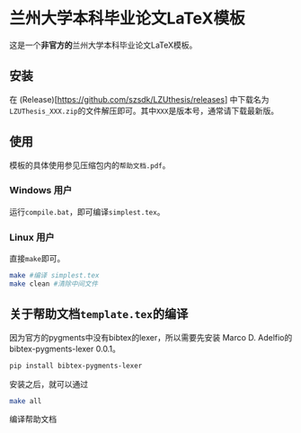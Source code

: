 # 兰州大学本科毕业论文LaTeX模板

这是一个**非官方的**兰州大学本科毕业论文LaTeX模板。

## 安装

在 (Release)[https://github.com/szsdk/LZUthesis/releases] 中下载名为
`LZUThesis_XXX.zip`的文件解压即可。其中`XXX`是版本号，通常请下载最新版。

## 使用

模板的具体使用参见压缩包内的`帮助文档.pdf`。

### Windows 用户
运行`compile.bat`，即可编译`simplest.tex`。

### Linux 用户
直接`make`即可。
```bash
make #编译 simplest.tex
make clean #清除中间文件
```



## 关于帮助文档`template.tex`的编译

因为官方的pygments中没有bibtex的lexer，所以需要先安装
Marco D. Adelfio的bibtex-pygments-lexer 0.0.1。

```bash
pip install bibtex-pygments-lexer
```

安装之后，就可以通过

```bash
make all
```

编译帮助文档
